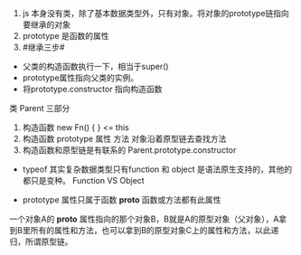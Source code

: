 1. js 本身没有类，除了基本数据类型外，只有对象。将对象的prototype链指向要继承的对象
2. prototype 是函数的属性
3. #继承三步#
  - 父类的构造函数执行一下，相当于super()
  - prototype属性指向父类的实例。
  - 将prototype.constructor 指向构造函数

类 Parent 三部分
1. 构造函数 new Fn() { } <= this
2. 构造函数 prototype 属性 方法
  对象沿着原型链去查找方法
3. 构造函数和原型链是有联系的
  Parent.prototype.constructor

- typeof 其实复杂数据类型只有function 和 object 是语法原生支持的，其他的都只是变种。
Function VS Object

- prototype 属性只属于函数
  __proto__ 函数或方法都有此属性

一个对象A的 __proto__ 属性指向的那个对象B，B就是A的原型对象（父对象），A拿到B里所有的属性和方法，也可以拿到B的原型对象C上的属性和方法，以此递归，所谓原型链。
